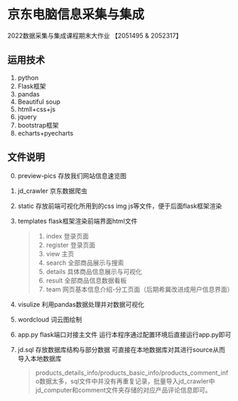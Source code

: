 # 京东电脑信息采集与集成
2022数据采集与集成课程期末大作业 【2051495 & 2052317】
## 运用技术
1. python
2. Flask框架
3. pandas
4. Beautiful soup
5. htmll+css+js
6. jquery
7. bootstrap框架 
8. echarts+pyecharts

## 文件说明
0. preview-pics 存放我们网站信息速览图

1. jd_crawler 京东数据爬虫

2. static 存放前端可视化所用到的css img js等文件，便于后面flask框架渲染

3. templates flask框架渲染前端界面html文件

    > 1. index 登录页面
    > 2. register 登录页面
    > 3. view 主页
    > 4. search 全部商品展示与搜索
    > 5. details 具体商品信息展示与可视化
    > 6. result 全部商品信息数据看板
    > 7. team 网页基本信息介绍-分工页面（后期希冀改进成用户信息界面）

4. visulize 利用pandas数据处理并对数据可视化

5. wordcloud 词云图绘制

6. app.py flask端口对接主文件 运行本程序通过配置环境后直接运行app.py即可

7. jd.sql 存放数据库结构与部分数据 可直接在本地数据库对其进行source从而导入本地数据库

    > products_details_info/products_basic_info/products_comment_info数据太多，sql文件中并没有再重复记录，批量导入jd_crawler中jd_computer和comment文件夹存储的对应产品评论信息即可。

